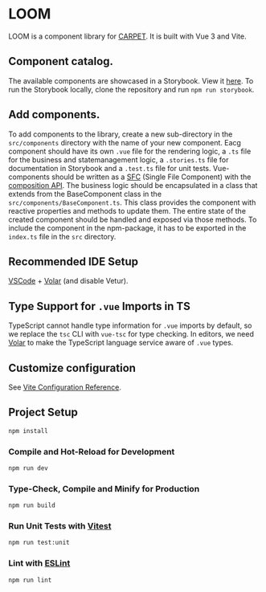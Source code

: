 # LOOM

LOOM is a component library for [CARPET](https://github.com/HTW-ALADIN/CARPET). It is built with Vue 3 and Vite.

## Component catalog.

The available components are showcased in a Storybook. View it [here]().
To run the Storybook locally, clone the repository and run `npm run storybook`.

## Add components.

To add components to the library, create a new sub-directory in the `src/components` directory with the name of your new component.
Eacg component should have its own `.vue` file for the rendering logic, a `.ts` file for the business and statemanagement logic, a `.stories.ts` file for documentation in Storybook and a `.test.ts` file for unit tests.
Vue-components should be written as a [SFC](https://vuejs.org/guide/scaling-up/sfc.html) (Single File Component) with the [composition API](https://vuejs.org/guide/extras/composition-api-faq.html).
The business logic should be encapsulated in a class that extends from the BaseComponent class in the `src/components/BaseComponent.ts`. This class provides the component with reactive properties and methods to update them. The entire state of the created component should be handled and exposed via those methods.
To include the component in the npm-package, it has to be exported in the `index.ts` file in the `src` directory.

## Recommended IDE Setup

[VSCode](https://code.visualstudio.com/) + [Volar](https://marketplace.visualstudio.com/items?itemName=Vue.volar) (and disable Vetur).

## Type Support for `.vue` Imports in TS

TypeScript cannot handle type information for `.vue` imports by default, so we replace the `tsc` CLI with `vue-tsc` for type checking. In editors, we need [Volar](https://marketplace.visualstudio.com/items?itemName=Vue.volar) to make the TypeScript language service aware of `.vue` types.

## Customize configuration

See [Vite Configuration Reference](https://vitejs.dev/config/).

## Project Setup

```sh
npm install
```

### Compile and Hot-Reload for Development

```sh
npm run dev
```

### Type-Check, Compile and Minify for Production

```sh
npm run build
```

### Run Unit Tests with [Vitest](https://vitest.dev/)

```sh
npm run test:unit
```

### Lint with [ESLint](https://eslint.org/)

```sh
npm run lint
```
